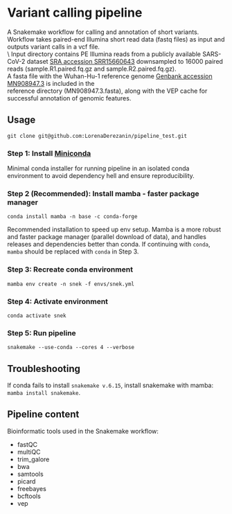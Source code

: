 
# Variant calling pipeline 

A Snakemake workflow for calling and annotation of short variants. Workflow takes paired-end Illumina short read data (fastq files) as input and outputs variant calls in a vcf file.<br/>
\ 
Input directory contains PE Illumina reads from a publicly available SARS-CoV-2 dataset [SRA accession SRR15660643](https://www.ncbi.nlm.nih.gov/sra/?term=SRR15660643) downsampled to 16000 paired reads (sample.R1.paired.fq.gz and sample.R2.paired.fq.gz).<br/> 
A fasta file with the Wuhan-Hu-1 reference genome [Genbank accession MN908947.3](https://www.ncbi.nlm.nih.gov/nuccore/MN908947.3) is included in the<br/>
reference directory (MN908947.3.fasta), along with the VEP cache for successful annotation of genomic features.

## Usage

`git clone git@github.com:LorenaDerezanin/pipeline_test.git` 

### Step 1: Install [Miniconda](https://docs.conda.io/en/latest/miniconda.html)

Minimal conda installer for running pipeline in an isolated conda environment to avoid dependency hell and ensure reproducibility.

### Step 2 (Recommended): Install mamba - faster package manager 

`conda install mamba -n base -c conda-forge`

Recommended installation to speed up env setup. Mamba is a more robust and faster package manager (parallel download of data), and handles releases and dependencies better than conda. If continuing with `conda`, `mamba` should be replaced with `conda` in Step 3.

### Step 3: Recreate conda environment

`mamba env create -n snek -f envs/snek.yml`

### Step 4: Activate environment

`conda activate snek`


### Step 5: Run pipeline

`snakemake --use-conda --cores 4 --verbose`


## Troubleshooting

If conda fails to install `snakemake v.6.15`, install snakemake with mamba: `mamba install snakemake`.


## Pipeline content

Bioinformatic tools used in the Snakemake workflow:

* fastQC
* multiQC
* trim_galore
* bwa 
* samtools
* picard
* freebayes
* bcftools
* vep


